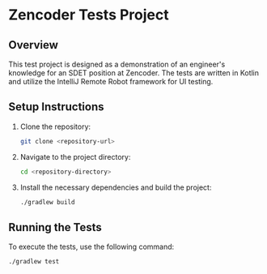 # Zencoder Tests Project

## Overview
This test project is designed as a demonstration of an engineer's knowledge for an SDET position at Zencoder. 
The tests are written in Kotlin and utilize the IntelliJ Remote Robot framework for UI testing.

## Setup Instructions
1. Clone the repository:
    ```sh
    git clone <repository-url>
    ```
2. Navigate to the project directory:
    ```sh
    cd <repository-directory>
    ```
3. Install the necessary dependencies and build the project:
    ```sh
    ./gradlew build
    ```

## Running the Tests
To execute the tests, use the following command:
```sh
./gradlew test